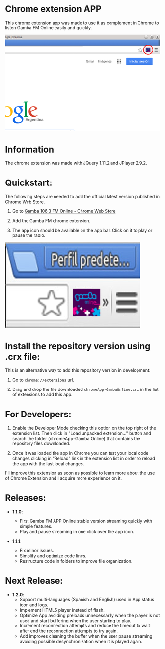 Chrome extension APP
======

This chrome extension app was made to use it as complement in Chrome to listen Gamba FM Online easily and quickly.

![Gamba FM APP Online](/img/gambaFmChromeApp.png)

Information
======

The chrome extension was made with JQuery 1.11.2 and JPlayer 2.9.2.

Quickstart:
======

The following steps are needed to add the official latest version published in Chrome Web Store.

1) Go to [Gamba 106.3 FM Online - Chrome Web Store](https://chrome.google.com/webstore/detail/gamba-1063-fm-online/fkfjmigadmikjjjgikhnnenojifcgffb)

2) Add the Gamba FM chrome extension.

3) The app icon should be available on the app bar. Click on it to play or pause the radio.

![Gamba FM APP Online icon](/img/gambaFmApp.jpg)

Install the repository version using .crx file:
======

This is an alternative way to add this repository version in development:

1) Go to `chrome://extensions` url.

2) Drag and drop the file downloaded `chromeApp-GambaOnline.crx` in the list of extensions to add this app.

For Developers:
======

1) Enable the Developer Mode checking this option on the top right of the extension list. Then click in "Load unpacked extension..." button and search the folder (chromeApp-Gamba Online) that contains the repository files downloaded.

2) Once it was loaded the app in Chrome you can test your local code changes clicking in "Reload" link in the extension list in order to reload the app with the last local changes.


I'll improve this extension as soon as possible to learn more about the use of Chrome Extension and I acquire more experience on it.

Releases:
======

+ **1.1.0**: 
  - First Gamba FM APP Online stable version streaming quickly with simple features.
  - Play and pause streaming in one click over the app icon.

+ **1.1.1**: 
  - Fix minor issues.
  - Simplify and optimize code lines. 
  - Restructure code in folders to improve file organization.

Next Release:
======

+ **1.2.0**: 
  - Support multi-languages (Spanish and English) used in App status icon and logs. 
  - Implement HTML5 player instead of flash. 
  - Optimize App avoiding preloads unnecessarily when the player is not used and start buffering when the user starting to play.
  - Increment reconnection attempts and reduce the timeout to wait after end the reconnection attempts to try again.
  - Add improves cleaning the buffer when the user pause streaming avoiding possible desynchronization when it is played again.
